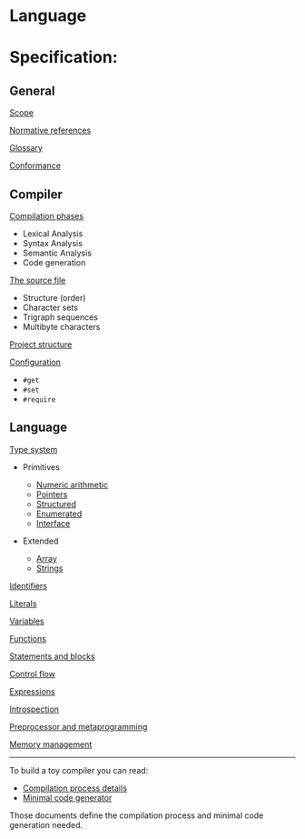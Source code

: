 # Language

# Specification:

## General

[Scope](spec/general/scope.md)

[Normative references](spec/general/normative-references.md)

[Glossary](spec/general/glossary.md)

[Conformance](spec/general/conformance.md)

## Compiler

[Compilation phases](spec/compiler/compilation-phases.md)

* Lexical Analysis
* Syntax Analysis
* Semantic Analysis
* Code generation

[The source file](spec/compiler/the-source-file.md)

* Structure (order)
* Character sets
* Trigraph sequences
* Multibyte characters

[Project structure](spec/compiler/project-structure.md)

[Configuration](spec/compiler/compiler-configuration.md)

* `#get`
* `#set`
* `#require`

<!--
-->

## Language

[Type system](spec/language/type-system.md)

* Primitives
  * [Numeric arithmetic](spec/language/types/numeric-arithmetic.md)
  * [Pointers](spec/language/types/pointers.md)
  * [Structured](spec/language/types/structured.md)
  * [Enumerated](spec/language/types/enumerated.md)
  * [Interface](spec/language/types/interface.md)

* Extended
  * [Array](spec/language/types/array.md)
  * [Strings](spec/language/types/strings.md)

[Identifiers](spec/language/identifiers.md)

[Literals](spec/language/literals.md)

[Variables](spec/language/variables.md)

[Functions](spec/language/functions.md)

[Statements and blocks](spec/language/statements-and-blocks.md)

[Control flow](spec/language/control-flow.md)

[Expressions](spec/language/expressions.md)

[Introspection](spec/language/introspection.md)

[Preprocessor and metaprogramming](spec/preprocessor-and-metaprogramming.md)

[Memory management](spec/memory-management.md)

<!--
[6. Statements](statements.md)

[4. Declarations](declarations.md)
-->

---

To build a toy compiler you can read:
* [Compilation process details](compilation.md)
* [Minimal code generator](minimal-code-generation-set.md)

Those documents define the compilation process and minimal code generation needed.
